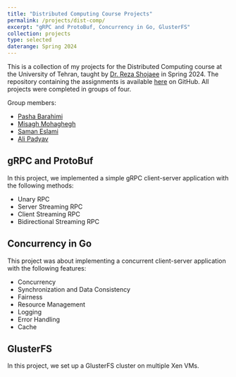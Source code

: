 ```yaml
---
title: "Distributed Computing Course Projects"
permalink: /projects/dist-comp/
excerpt: "gRPC and ProtoBuf, Concurrency in Go, GlusterFS"
collection: projects
type: selected
daterange: Spring 2024
---
```


This is a collection of my projects for the Distributed Computing course at the University of Tehran, taught by [Dr. Reza Shojaee](https://scholar.google.com/citations?user=kWUm_24AAAAJ&hl=en) in Spring 2024. The repository containing the assignments is available [here](https://github.com/PashaBarahimi/Distributed-Computing-Course-Projects/) on GitHub. All projects were completed in groups of four.

Group members:

- [Pasha Barahimi](https://github.com/PashaBarahimi)
- [Misagh Mohaghegh](https://github.com/MisaghM)
- [Saman Eslami](https://github.com/SamanEN)
- [Ali Padyav](https://github.com/alumpish)

## gRPC and ProtoBuf

In this project, we implemented a simple gRPC client-server application with the following methods:

- Unary RPC
- Server Streaming RPC
- Client Streaming RPC
- Bidirectional Streaming RPC

## Concurrency in Go

This project was about implementing a concurrent client-server application with the following features:

- Concurrency
- Synchronization and Data Consistency
- Fairness
- Resource Management
- Logging
- Error Handling
- Cache

## GlusterFS

In this project, we set up a GlusterFS cluster on multiple Xen VMs.
